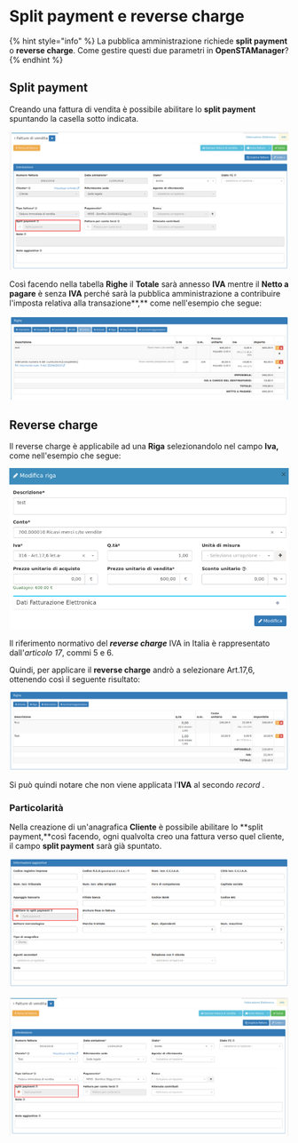 # Split payment e reverse charge

{% hint style="info" %}
La pubblica amministrazione richiede **split payment** o **reverse charge**. Come gestire questi due parametri in **OpenSTAManager**?
{% endhint %}

## Split payment

Creando una fattura di vendita è possibile abilitare lo **split payment** spuntando la casella sotto indicata.

![](../../.gitbook/assets/splitpayment.png)

Così facendo nella tabella **Righe** il **Totale** sarà annesso **IVA** mentre il **Netto a pagare** è senza **IVA** perché sarà la pubblica amministrazione a contribuire l'imposta relativa alla transazione**,** come nell'esempio che segue:

![](../../.gitbook/assets/righesplitpayment.png)

## Reverse charge

Il reverse charge è applicabile ad una **Riga** selezionandolo nel campo **Iva,** come nell'esempio che segue:

![](../../.gitbook/assets/n6.png)

Il riferimento normativo del _**reverse charge**_ IVA in Italia è rappresentato dall'_articolo 17_, commi 5 e 6.

Quindi, per applicare il **reverse charge** andrò a selezionare Art.17,6, ottenendo così il seguente risultato:

![](../../.gitbook/assets/righen6.png)

Si può quindi notare che non viene applicata l'**IVA** al secondo _record_ .

### Particolarità

Nella creazione di un'anagrafica **Cliente** è possibile abilitare lo **split payment,**così facendo, ogni qualvolta creo una fattura verso quel cliente, il campo **split payment** sarà già spuntato.

![Split payment spuntato in Anagrafica](../../.gitbook/assets/splitpaymentanagrafica.png)

![Split payment automaticamente spuntato nella fattura di vendita](../../.gitbook/assets/splitpaymentflag.png)

